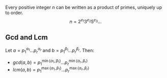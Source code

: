 Every positive integer $n$ can be written as a product of primes, uniquely up to order.
$$n = 2^{e_1}3^{e_2}5^{e_3}\ldots$$
## Gcd and Lcm
Let $a=p_1^{\alpha_1}\ldots p_r^{\alpha_r}$ and $b=p_1^{\beta_1}\ldots p_r^{\beta_r}$.
Then:
- $gcd(a,b)=p_1^{\min\{\alpha_1,\beta_1\}}\ldots p_r^{\min\{\alpha_r,\beta_r\}}$
- $lcm(a,b)=p_1^{\max\{\alpha_1,\beta_1\}}\ldots p_r^{\max\{\alpha_r,\beta_r\}}$

